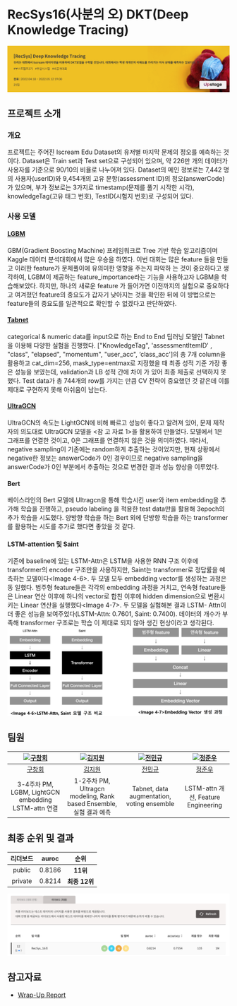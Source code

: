 # RecSys16(사분의 오) DKT(Deep Knowledge Tracing)
![image](./images/dkt.png)

## 프로젝트 소개
### 개요
프로젝트는 주어진 Iscream Edu Dataset의 유저별 마지막 문제의 정오를 예측하는 것이다. Dataset은 Train set과 Test
set으로 구성되어 있으며, 약 226만 개의 데이터가 사용자를 기준으로 90/10의 비율로 나누어져 있다. Dataset의 메인 정보로는
7,442 명의 사용자(userID)와 9,454개의 고유 문항(assessment ID)의 정오(answerCode)가 있으며, 
부가 정보로는 3가지로 timestamp(문제를 풀기 시작한 시각), knowledgeTag(고유 태그 번호), TestID(시험지 번호)로 구성되어 있다.


### 사용 모델
#### [LGBM](https://lightgbm.readthedocs.io/en/latest/)
GBM(Gradient Boosting Machine) 프레임워크로 Tree 기반 학습 알고리즘이며 Kaggle 데이터 분석대회에서 많은 우승을
하였다. 이번 대회는 많은 feature 들을 만들고 이러한 feature가 문제풀이에 유의미한 영향을 주는지 파악하
는 것이 중요하다고 생각하여, LGBM이 제공하는 feature_importance라는 기능을 사용하고자 LGBM을 학습해보았다. 하지만, 
하나의 새로운 feature 가 들어가면 이전까지의 실험으로 중요하다고 여겨졌던 feature의 중요도가 갑자기 낮아지는
것을 확인한 뒤에 이 방법으로는 feature들의 중요도를 일관적으로 확인할 수 없겠다고 판단하였다.
#### [Tabnet](https://github.com/dreamquark-ai/tabnet)
categorical & numeric data를 input으로 하는 End to End 딥러닝 모델인 Tabnet을 이용해 다양한 실험을 진행했다.
["KnowledgeTag", 'assessmentItemID' , "class", "elapsed", "momentum", "user_acc", ‘class_acc']의 총 7개 column을 활용하고
cat_dim=256, mask_type=entmax로 지정했을 때 최종 성적 기준 가장 좋은 성능을 보였는데, validation과 LB 성적 간에 차이
가 있어 최종 제출로 선택하지 못했다. Test data가 총 744개의 row를 가지는 만큼 CV 전략이 중요했던 것 같은데 이를 제대로 구현하지 못해 아쉬움이 남는다.
#### [UltraGCN](https://github.com/xue-pai/UltraGCN)
UltraGCN의 속도는 LightGCN에 비해 빠르고 성능이 좋다고 알려져 있어, 문제 제작자의 의도대로 UltraGCN 모델을 <참
고 자료 1>을 활용하여 만들었다. 모델에서 1은 그래프를 연결한 것이고, 0은 그래프를 연결하지 않은 것을 의미하였다.
따라서, negative sampling이 기존에는 random하게 추출하는 것이었지만, 현재 상황에서 negative한 정보는 answerCode가
0인 경우이므로 negative sampling을 answerCode가 0인 부분에서 추출하는 것으로 변경한 결과 성능 향상을 이루었다.
#### Bert
베이스라인의 Bert 모델에 Ultragcn을 통해 학습시킨 user와 item embedding을 추가해 학습을 진행하고, pseudo labeling
을 적용한 test data만을 활용해 3epoch의 추가 학습을 시도했다. 양방향 학습을 하는 Bert 외에 단방향 학습을 하는
transformer를 활용하는 시도를 추가로 했다면 좋았을 것 같다.
#### LSTM-attention 및 Saint
기존에 baseline에 있는 LSTM-Attn은 LSTM을 사용한 RNN 구조 이후에 transformer의 encoder 구조만을 사용하지만,
Saint는 transformer로 정답률을 예측하는 모델이다<Image 4-6>. 두 모델 모두 embedding vector를 생성하는 과정은 동
일했다. 범주형 feature들은 각각의 embedding 과정을 거치고, 연속형 feature들은 Linear 연산 이후에 하나의 vector로
합친 이후에 hidden dimension으로 변환시키는 Linear 연산을 실행했다<Image 4-7>. 두 모델을 실험해본 결과 LSTM-
Attn이 더 좋은 성능을 보여주었다(LSTM-Attn: 0.7601, Saint: 0.7400). 데이터의 개수가 부족해 transformer 구조로는 학습
이 제대로 되지 않아 생긴 현상이라고 생각된다.
![image](./images/lstm.png)


## 팀원
| [ ![구창회](https://avatars.githubusercontent.com/u/63918561?v=4) ](https://github.com/sonyak-ku) | [ ![김지원](https://avatars.githubusercontent.com/u/97625330?v=4) ](https://github.com/Jiwon1729) | [ ![전민규](https://avatars.githubusercontent.com/u/85151359?v=4) ](https://github.com/alsrb0607) | [ ![정준우](https://avatars.githubusercontent.com/u/39089969?v=4) ](https://github.com/ler0n) |
|:----------------------------------------------------------------------------------------------:|:----------------------------------------------------------------------------------------------:|:-------------------------------------------------------------------------------------------------:|:---------------------------------------------------------------------------------------------:|
|                             [ 구창회 ](https://github.com/sonyak-ku)                              |                             [ 김지원 ](https://github.com/Jiwon1729)                              |                              [ 전민규 ](https://github.com/alsrb0607)                             |                              [ 정준우 ](https://github.com/ler0n)                             |
|                              3-4주차 PM, LGBM, LightGCN embedding LSTM-attn 연결                             |                     1-2주차 PM, Ultragcn modeling, Rank based Ensemble, 실험 결과 예측                    |                               Tabnet, data augmentation, voting ensemble                  |                  LSTM-attn 개선, Feature Engineering        |                              



## 최종 순위 및 결과

|리더보드| auroc  |     순위     |
|:--------:|:------:|:----------:|
|public| 0.8186 |  **11위**   |
|private| 0.8214 | **최종 12위** |

![image](./images/private.png)

## 참고자료
- [Wrap-Up Report](https://ring-sorrel-f4b.notion.site/DKT-Wrap-Up-Report-419054748c934acb85c2d356e78bdb98)
